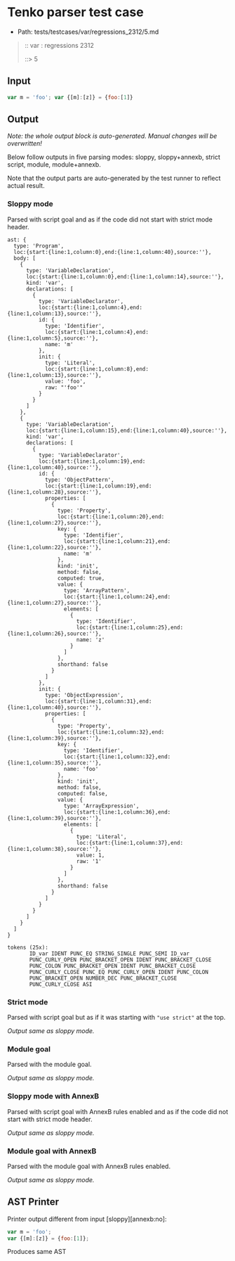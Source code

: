 # Tenko parser test case

- Path: tests/testcases/var/regressions_2312/5.md

> :: var : regressions 2312
>
> ::> 5

## Input

`````js
var m = 'foo'; var {[m]:[z]} = {foo:[1]}
`````

## Output

_Note: the whole output block is auto-generated. Manual changes will be overwritten!_

Below follow outputs in five parsing modes: sloppy, sloppy+annexb, strict script, module, module+annexb.

Note that the output parts are auto-generated by the test runner to reflect actual result.

### Sloppy mode

Parsed with script goal and as if the code did not start with strict mode header.

`````
ast: {
  type: 'Program',
  loc:{start:{line:1,column:0},end:{line:1,column:40},source:''},
  body: [
    {
      type: 'VariableDeclaration',
      loc:{start:{line:1,column:0},end:{line:1,column:14},source:''},
      kind: 'var',
      declarations: [
        {
          type: 'VariableDeclarator',
          loc:{start:{line:1,column:4},end:{line:1,column:13},source:''},
          id: {
            type: 'Identifier',
            loc:{start:{line:1,column:4},end:{line:1,column:5},source:''},
            name: 'm'
          },
          init: {
            type: 'Literal',
            loc:{start:{line:1,column:8},end:{line:1,column:13},source:''},
            value: 'foo',
            raw: "'foo'"
          }
        }
      ]
    },
    {
      type: 'VariableDeclaration',
      loc:{start:{line:1,column:15},end:{line:1,column:40},source:''},
      kind: 'var',
      declarations: [
        {
          type: 'VariableDeclarator',
          loc:{start:{line:1,column:19},end:{line:1,column:40},source:''},
          id: {
            type: 'ObjectPattern',
            loc:{start:{line:1,column:19},end:{line:1,column:28},source:''},
            properties: [
              {
                type: 'Property',
                loc:{start:{line:1,column:20},end:{line:1,column:27},source:''},
                key: {
                  type: 'Identifier',
                  loc:{start:{line:1,column:21},end:{line:1,column:22},source:''},
                  name: 'm'
                },
                kind: 'init',
                method: false,
                computed: true,
                value: {
                  type: 'ArrayPattern',
                  loc:{start:{line:1,column:24},end:{line:1,column:27},source:''},
                  elements: [
                    {
                      type: 'Identifier',
                      loc:{start:{line:1,column:25},end:{line:1,column:26},source:''},
                      name: 'z'
                    }
                  ]
                },
                shorthand: false
              }
            ]
          },
          init: {
            type: 'ObjectExpression',
            loc:{start:{line:1,column:31},end:{line:1,column:40},source:''},
            properties: [
              {
                type: 'Property',
                loc:{start:{line:1,column:32},end:{line:1,column:39},source:''},
                key: {
                  type: 'Identifier',
                  loc:{start:{line:1,column:32},end:{line:1,column:35},source:''},
                  name: 'foo'
                },
                kind: 'init',
                method: false,
                computed: false,
                value: {
                  type: 'ArrayExpression',
                  loc:{start:{line:1,column:36},end:{line:1,column:39},source:''},
                  elements: [
                    {
                      type: 'Literal',
                      loc:{start:{line:1,column:37},end:{line:1,column:38},source:''},
                      value: 1,
                      raw: '1'
                    }
                  ]
                },
                shorthand: false
              }
            ]
          }
        }
      ]
    }
  ]
}

tokens (25x):
       ID_var IDENT PUNC_EQ STRING_SINGLE PUNC_SEMI ID_var
       PUNC_CURLY_OPEN PUNC_BRACKET_OPEN IDENT PUNC_BRACKET_CLOSE
       PUNC_COLON PUNC_BRACKET_OPEN IDENT PUNC_BRACKET_CLOSE
       PUNC_CURLY_CLOSE PUNC_EQ PUNC_CURLY_OPEN IDENT PUNC_COLON
       PUNC_BRACKET_OPEN NUMBER_DEC PUNC_BRACKET_CLOSE
       PUNC_CURLY_CLOSE ASI
`````

### Strict mode

Parsed with script goal but as if it was starting with `"use strict"` at the top.

_Output same as sloppy mode._

### Module goal

Parsed with the module goal.

_Output same as sloppy mode._

### Sloppy mode with AnnexB

Parsed with script goal with AnnexB rules enabled and as if the code did not start with strict mode header.

_Output same as sloppy mode._

### Module goal with AnnexB

Parsed with the module goal with AnnexB rules enabled.

_Output same as sloppy mode._

## AST Printer

Printer output different from input [sloppy][annexb:no]:

````js
var m = 'foo';
var {[m]:[z]} = {foo:[1]};
````

Produces same AST
